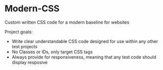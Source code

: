# Modern-CSS
Custom written CSS code for a modern baseline for websites

Project goals:
* Write clear understandable CSS code designed for use within any other test projects
* No Classes or IDs, only target CSS tags
* Always provide for responsiveness, meaning that any test code should display resposive
